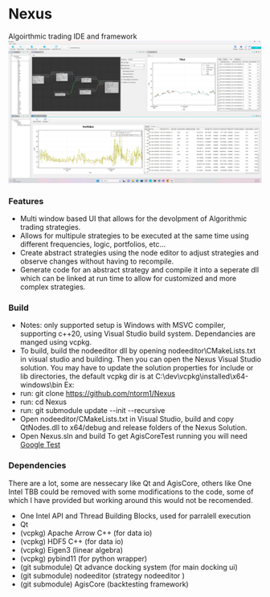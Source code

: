 # Nexus
Algoirthmic trading IDE and framework
![alt text](https://github.com/ntorm1/Nexus/blob/master/Nexus.png)

### Features
- Multi window based UI that allows for the devolpment of Algorithmic trading strategies. 
- Allows for multipule strategies to be executed at the same time using different frequencies, logic, portfolios, etc...
- Create abstract strategies using the node editor to adjust strategies and observe changes without having to recompile.
- Generate code for an abstract strategy and compile it into a seperate dll which can be linked at run time to allow for customized and more complex strategies.

### Build
- Notes: only supported setup is Windows with MSVC compiler, supporting c++20, using Visual Studio build system. Dependancies are manged using vcpkg.
- To build, build the nodeeditor dll by opening nodeeditor\CMakeLists.txt in visual studio and building. Then you can open the Nexus Visual Studio solution. You may have to update the solution properties for include or lib directories, the default vcpkg dir is at C:\dev\vcpkg\installed\x64-windows\bin
Ex:
- run: git clone https://github.com/ntorm1/Nexus
- run: cd Nexus
- run: git submodule update --init --recursive
- Open nodeeditor/CMakeLists.txt in Visual Studio, build and copy QtNodes.dll to x64/debug and release folders of the Nexus Solution.
- Open Nexus.sln and build
To get AgisCoreTest running you will need [Google Test](https://learn.microsoft.com/en-us/visualstudio/test/how-to-use-google-test-for-cpp?view=vs-2022)



### Dependencies 
There are a lot, some are nessecary like Qt and AgisCore, others like One Intel TBB could be removed with some modifications to the code, some of which I have provided but working around this would not be recomended.
- One Intel API and Thread Building Blocks, used for parralell execution
- Qt
- (vcpkg) Apache Arrow C++ (for data io)
- (vcpkg) HDF5 C++ (for data io)
- (vcpkg) Eigen3 (linear algebra)
- (vcpkg) pybind11 (for python wrapper)
- (git submodule) Qt advance docking system  (for main docking ui)
- (git submodule) nodeeditor (strategy nodeeditor )
- (git submodule) AgisCore (backtesting framework)
